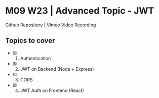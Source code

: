 # M09 W23 | Advanced Topic - JWT
[Github Repository](https://github.com/Alfredo08/Cohort-December-11-2023/tree/main/W23M09%20-%20Advanced%20Topic%20-%20JWT) | [Vimeo Video Recording](https://vimeo.com/952071999/a2bebdee79?share=copy)

## Topics to cover 

* [X] 1. Authentication
* [X] 2. JWT on Backend (Node + Express)
* [X] 3. CORS
* [X] 4. JWT Auth on Frontend (React) 

